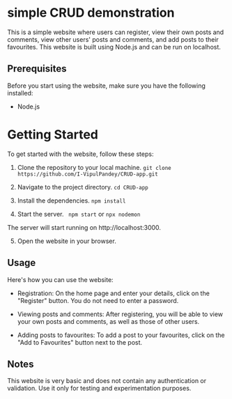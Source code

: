 # simple CRUD demonstration

This is a simple website where users can register, view their own posts and comments, view other users' posts and comments, and add posts to their favourites. This website is built using Node.js and can be run on localhost.

## Prerequisites

Before you start using the website, make sure you have the following installed:

- Node.js

# Getting Started

To get started with the website, follow these steps:

1. Clone the repository to your local machine. `git clone https://github.com/I-VipulPandey/CRUD-app.git` 

2. Navigate to the project directory. `cd CRUD-app`

3. Install the dependencies. `npm install`

4. Start the server. ` npm start` or `npx nodemon`

The server will start running on http://localhost:3000.

5. Open the website in your browser.

## Usage
Here's how you can use the website:

- Registration: On the home page and enter your details, click on the "Register" button. You do not need to enter a password.

- Viewing posts and comments: After registering, you will be able to view your own posts and comments, as well as those of other users.

- Adding posts to favourites: To add a post to your favourites, click on the "Add to Favourites" button next to the post.

## Notes
    
This website is very basic and does not contain any authentication or validation. Use it only for testing and experimentation purposes.
